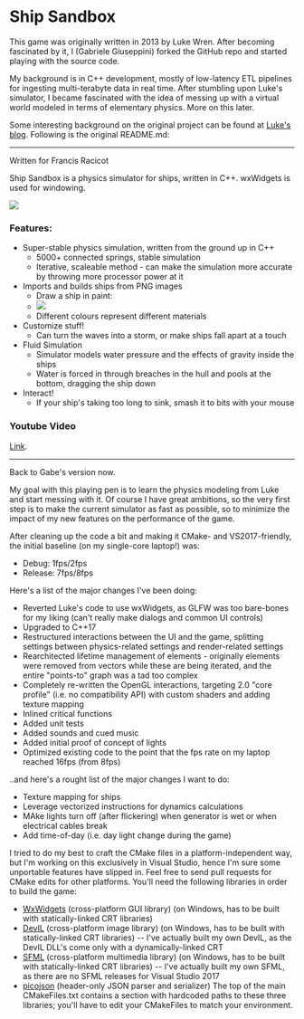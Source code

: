 Ship Sandbox
============
This game was originally written in 2013 by Luke Wren. After becoming fascinated by it, I (Gabriele Giuseppini) forked the GitHub repo
and started playing with the source code.

My background is in C++ development, mostly of low-latency ETL pipelines for ingesting multi-terabyte data in real time. 
After stumbling upon Luke's simulator, I became fascinated with the idea of messing up with a virtual world
modeled in terms of elementary physics. More on this later.

Some interesting background on the original project can be found at <a href="http://sinkingshipdev.tumblr.com/">Luke's blog</a>. Following is the original README.md:

---
Written for Francis Racicot

Ship Sandbox is a physics simulator for ships, written in C++. wxWidgets is used for windowing.

<img src="http://i.imgur.com/UYhVSHJ.png">

### Features:
- Super-stable physics simulation, written from the ground up in C++
	- 5000+ connected springs, stable simulation
	- Iterative, scaleable method - can make the simulation more accurate by throwing more processor power at it
- Imports and builds ships from PNG images
	- Draw a ship in paint:
	- <img src="http://i.imgur.com/Hzgsh1A.png">
	- Different colours represent different materials
- Customize stuff!
	- Can turn the waves into a storm, or make ships fall apart at a touch
- Fluid Simulation
	- Simulator models water pressure and the effects of gravity inside the ships
	- Water is forced in through breaches in the hull and pools at the bottom, dragging the ship down
- Interact!
	- If your ship's taking too long to sink, smash it to bits with your mouse

### Youtube Video
<a href="http://www.youtube.com/watch?v=LQ0XHRIoQe0">Link</a>.

---
Back to Gabe's version now.

My goal with this playing pen is to learn the physics modeling from Luke and start messing with it. Of course I have great ambitions, so the very first step
is to make the current simulator as fast as possible, so to minimize the impact of my new features on the performance of the game.

After cleaning up the code a bit and making it CMake- and VS2017-friendly, the initial baseline (on my single-core laptop!) was:
- Debug: 1fps/2fps
- Release: 7fps/8fps

Here's a list of the major changes I've been doing:
- Reverted Luke's code to use wxWidgets, as GLFW was too bare-bones for my liking (can't really make dialogs and common UI controls)
- Upgraded to C++17
- Restructured interactions between the UI and the game, splitting settings between physics-related settings and render-related settings
- Rearchitected lifetime management of elements - originally elements were removed from vectors while these are being iterated, and the entire "points-to" graph was a tad too complex 
- Completely re-written the OpenGL interactions, targeting 2.0 "core profile" (i.e. no compatibility API) with custom shaders and adding texture mapping
- Inlined critical functions
- Added unit tests
- Added sounds and cued music
- Added initial proof of concept of lights
- Optimized existing code to the point that the fps rate on my laptop reached 16fps (from 8fps)

..and here's a rought list of the major changes I want to do:
- Texture mapping for ships
- Leverage vectorized instructions for dynamics calculations 
- MAke lights turn off (after flickering) when generator is wet or when electrical cables break
- Add time-of-day (i.e. day light change during the game)

I tried to do my best to craft the CMake files in a platform-independent way, but I'm working on this exclusively in Visual Studio, hence I'm sure some unportable features have slipped in. Feel free to send pull requests for CMake edits for other platforms.
You'll need the following libraries in order to build the game:
- <a href="https://www.wxwidgets.org/">WxWidgets</a> (cross-platform GUI library) (on Windows, has to be built with statically-linked CRT libraries)
- <a href="http://openil.sourceforge.net/">DevIL</a> (cross-platform image library) (on Windows, has to be built with statically-linked CRT libraries)
-- I've actually built my own DevIL, as the DevIL DLL's come only with a dynamically-linked CRT
- <a href="https://www.sfml-dev.org/index.php">SFML</a> (cross-platform multimedia library) (on Windows, has to be built with statically-linked CRT libraries)
-- I've actually built my own SFML, as there are no SFML releases for Visual Studio 2017
- <a href="https://github.com/kazuho/picojson">picojson</a> (header-only JSON parser and serializer)
The top of the main CMakeFiles.txt contains a section with hardcoded paths to these three libraries; you'll have to edit your CMakeFiles to match your environment.